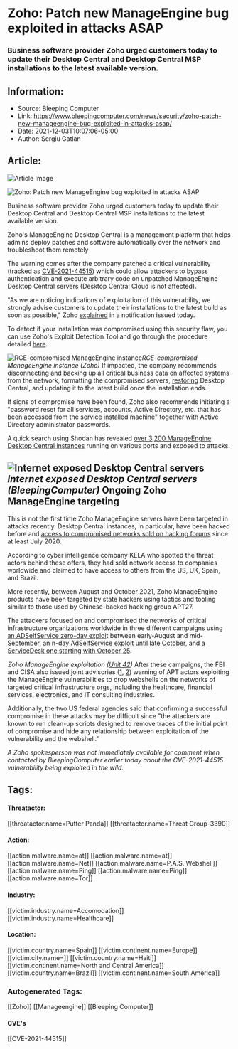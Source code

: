 # Zoho: Patch new ManageEngine bug exploited in attacks ASAP
### Business software provider Zoho urged customers today to update their Desktop Central and Desktop Central MSP installations to the latest available version.

## Information:
+ Source: Bleeping Computer
+ Link: https://www.bleepingcomputer.com/news/security/zoho-patch-new-manageengine-bug-exploited-in-attacks-asap/
+ Date: 2021-12-03T10:07:06-05:00
+ Author: Sergiu Gatlan


## Article:
![Article Image](https://www.bleepstatic.com/content/hl-images/2021/09/16/ZOHO.jpg)

![Zoho: Patch new ManageEngine bug exploited in attacks ASAP](https://www.bleepstatic.com/content/hl-images/2021/09/16/ZOHO.jpg)


Business software provider Zoho urged customers today to update their Desktop Central and Desktop Central MSP installations to the latest available version.


Zoho's ManageEngine Desktop Central is a management platform that helps admins deploy patches and software automatically over the network and troubleshoot them remotely


The warning comes after the company patched a critical vulnerability (tracked as [CVE-2021-44515](https://www.manageengine.com/desktop-management-msp/cve-2021-44515-security-advisory.html)) which could allow attackers to bypass authentication and execute arbitrary code on unpatched ManageEngine Desktop Central servers (Desktop Central Cloud is not affected).


"As we are noticing indications of exploitation of this vulnerability, we strongly advise customers to update their installations to the latest build as soon as possible," Zoho [explained](https://pitstop.manageengine.com/portal/en/community/topic/an-authentication-bypass-vulnerability-identified-and-fixed-in-desktop-central-and-desktop-central-msp) in a notification issued today.


To detect if your installation was compromised using this security flaw, you can use Zoho's Exploit Detection Tool and go through the procedure detailed [here](https://www.manageengine.com/products/desktop-central/cve-2021-44515-authentication-bypass-filter-configuration.html).



![RCE-compromised ManageEngine instance](https://www.bleepstatic.com/images/news/u/1109292/2021/RCE-compromised-ManageEngine-instance.png)*RCE-compromised ManageEngine instance (Zoho)*
If impacted, the company recommends disconnecting and backing up all critical business data on affected systems from the network, formatting the compromised servers, [restoring](https://www.manageengine.com/products/desktop-central/backup_restoration_desktop_central_server_incompatible.htmlhttps://www.manageengine.com/products/desktop-central/backup_restoration_desktop_central_server_incompatible.html) Desktop Central, and updating it to the latest build once the installation ends.


If signs of compromise have been found, Zoho also recommends initiating a "password reset for all services, accounts, Active Directory, etc. that has been accessed from the service installed machine" together with Active Directory administrator passwords.


A quick search using Shodan has revealed [over 3,200 ManageEngine Desktop Central instances](https://www.shodan.io/search?query=http.title%3A%22manageengine+desktop+central%22) running on various ports and exposed to attacks.



![Internet exposed Desktop Central servers](https://www.bleepstatic.com/images/news/u/1109292/2021/Internet%20exposed%20Desktop%20Central%20servers.jpg)*Internet exposed Desktop Central servers (BleepingComputer)*
Ongoing Zoho ManageEngine targeting
-----------------------------------


This is not the first time Zoho ManageEngine servers have been targeted in attacks recently. Desktop Central instances, in particular, have been hacked before and [access to compromised networks sold on hacking forums](https://www.bleepingcomputer.com/news/security/hackers-sell-access-to-your-network-via-remote-management-apps/) since at least July 2020.


According to cyber intelligence company KELA who spotted the threat actors behind these offers, they had sold network access to companies worldwide and claimed to have access to others from the US, UK, Spain, and Brazil.


More recently, between August and October 2021, Zoho ManageEngine products have been targeted by state hackers using tactics and tooling similar to those used by Chinese-backed hacking group APT27.


The attackers focused on and compromised the networks of critical infrastructure organizations worldwide in three different campaigns using [an ADSelfService zero-day exploi](https://www.bleepingcomputer.com/news/security/fbi-and-cisa-warn-of-state-hackers-exploiting-critical-zoho-bug/)t between early-August and mid-September, [an n-day AdSelfService exploit](https://www.bleepingcomputer.com/news/security/state-hackers-breach-defense-energy-healthcare-orgs-worldwide/) until late October, and [a ServiceDesk one starting with October 25](https://www.bleepingcomputer.com/news/security/hackers-use-in-house-zoho-servicedesk-exploit-to-drop-webshells/).



![Zoho ManageEngine exploitation](data:image/gif;base64,R0lGODlhAQABAAAAACH5BAEKAAEALAAAAAABAAEAAAICTAEAOw==)*Zoho ManageEngine exploitation ([Unit 42](https://unit42.paloaltonetworks.com/tiltedtemple-manageengine-servicedesk-plus/))*
After these campaigns, the FBI and CISA also issued joint advisories ([1](https://us-cert.cisa.gov/ncas/alerts/aa21-259a), [2](https://us-cert.cisa.gov/ncas/alerts/aa21-336a)) warning of APT actors exploiting the ManageEngine vulnerabilities to drop webshells on the networks of targeted critical infrastructure orgs, including the healthcare, financial services, electronics, and IT consulting industries.


Additionally, the two US federal agencies said that confirming a successful compromise in these attacks may be difficult since "the attackers are known to run clean-up scripts designed to remove traces of the initial point of compromise and hide any relationship between exploitation of the vulnerability and the webshell."


*A Zoho spokesperson was not immediately available for comment when contacted by BleepingComputer earlier today about the CVE-2021-44515 vulnerability being exploited in the wild.*





## Tags:

#### Threatactor:
[[threatactor.name=Putter Panda]] [[threatactor.name=Threat Group-3390]]

#### Action:
[[action.malware.name=at]] [[action.malware.name=at]] [[action.malware.name=Net]] [[action.malware.name=P.A.S. Webshell]] [[action.malware.name=Ping]] [[action.malware.name=Ping]] [[action.malware.name=Tor]]

#### Industry:
[[victim.industry.name=Accomodation]] [[victim.industry.name=Healthcare]]

#### Location:
[[victim.country.name=Spain]] [[victim.continent.name=Europe]] [[victim.city.name=]] [[victim.country.name=Haiti]] [[victim.continent.name=North and Central America]] [[victim.country.name=Brazil]] [[victim.continent.name=South America]]

### Autogenerated Tags:
[[Zoho]] [[Manageengine]] [[Bleeping Computer]]
#### CVE's
[[CVE-2021-44515]]

